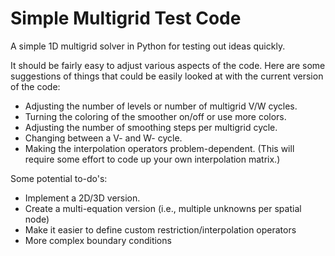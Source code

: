 # Simple Multigrid Test Code

A simple 1D multigrid solver in Python for testing out ideas quickly.

It should be fairly easy to adjust various aspects of the code.  Here are some
suggestions of things that could be easily looked at with the current version
of the code:
* Adjusting the number of levels or number of multigrid V/W cycles.
* Turning the coloring of the smoother on/off or use more colors.
* Adjusting the number of smoothing steps per multigrid cycle.
* Changing between a V- and W- cycle.
* Making the interpolation operators problem-dependent.  (This will require
some effort to code up your own interpolation matrix.)

Some potential to-do's:
* Implement a 2D/3D version.
* Create a multi-equation version (i.e., multiple unknowns per spatial node)
* Make it easier to define custom restriction/interpolation operators
* More complex boundary conditions
